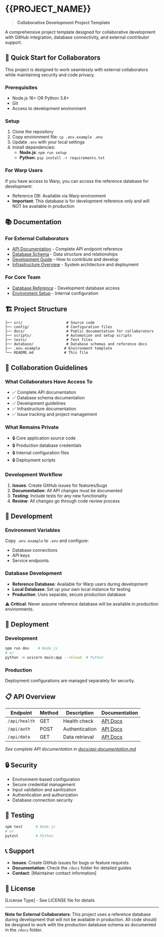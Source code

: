 # {{PROJECT_NAME}}

> **Collaborative Development Project Template**

A comprehensive project template designed for collaborative development with GitHub integration, database connectivity, and external contributor support.

## 🚀 Quick Start for Collaborators

This project is designed to work seamlessly with external collaborators while maintaining security and code privacy.

### Prerequisites
- Node.js 16+ OR Python 3.8+
- Git
- Access to development environment

### Setup
1. Clone the repository
2. Copy environment file: `cp .env.example .env`
3. Update `.env` with your local settings
4. Install dependencies:
   - **Node.js**: `npm run setup`
   - **Python**: `pip install -r requirements.txt`

### For Warp Users
If you have access to Warp, you can access the reference database for development:
- Reference DB: Available via Warp environment
- **Important**: This database is for development reference only and will NOT be available in production

## 📚 Documentation

### For External Collaborators
- [API Documentation](./docs/api-documentation.md) - Complete API endpoint reference
- [Database Schema](./docs/database-schema.md) - Data structure and relationships
- [Development Guide](./docs/development-guide.md) - How to contribute and develop
- [Infrastructure Overview](./docs/infrastructure.md) - System architecture and deployment

### For Core Team
- [Database Reference](./database/schema-reference.md) - Development database access
- [Environment Setup](./docs/environment-setup.md) - Internal configuration

## 🏗️ Project Structure

```
├── src/                    # Source code
├── config/                 # Configuration files
├── docs/                   # Public documentation for collaborators
├── scripts/                # Automation and setup scripts
├── tests/                  # Test files
├── database/               # Database schemas and reference docs
├── .env.example           # Environment template
└── README.md              # This file
```

## 🤝 Collaboration Guidelines

### What Collaborators Have Access To
- ✅ Complete API documentation
- ✅ Database schema documentation
- ✅ Development guidelines
- ✅ Infrastructure documentation
- ✅ Issue tracking and project management

### What Remains Private
- 🔒 Core application source code
- 🔒 Production database credentials
- 🔒 Internal configuration files
- 🔒 Deployment scripts

### Development Workflow
1. **Issues**: Create GitHub issues for features/bugs
2. **Documentation**: All API changes must be documented
3. **Testing**: Include tests for any new functionality
4. **Review**: All changes go through code review process

## 🔧 Development

### Environment Variables
Copy `.env.example` to `.env` and configure:
- Database connections
- API keys
- Service endpoints

### Database Development
- **Reference Database**: Available for Warp users during development
- **Local Database**: Set up your own local instance for testing
- **Production**: Uses separate, secure production database

⚠️ **Critical**: Never assume reference database will be available in production environments.

## 🚀 Deployment

### Development
```bash
npm run dev    # Node.js
# or
python -m uvicorn main:app --reload  # Python
```

### Production
Deployment configurations are managed separately for security.

## 📋 API Overview

| Endpoint | Method | Description | Documentation |
|----------|---------|-------------|---------------|
| `/api/health` | GET | Health check | [API Docs](./docs/api-documentation.md#health) |
| `/api/auth` | POST | Authentication | [API Docs](./docs/api-documentation.md#auth) |
| `/api/data` | GET | Data retrieval | [API Docs](./docs/api-documentation.md#data) |

*See complete API documentation in [docs/api-documentation.md](./docs/api-documentation.md)*

## 🔒 Security

- Environment-based configuration
- Secure credential management
- Input validation and sanitization
- Authentication and authorization
- Database connection security

## 🧪 Testing

```bash
npm test      # Node.js
# or
pytest        # Python
```

## 📞 Support

- **Issues**: Create GitHub issues for bugs or feature requests
- **Documentation**: Check the `/docs` folder for detailed guides
- **Contact**: [Maintainer contact information]

## 📄 License

[License Type] - See LICENSE file for details

---

**Note for External Collaborators**: This project uses a reference database during development that will not be available in production. All code should be designed to work with the production database schema as documented in the `/docs` folder.